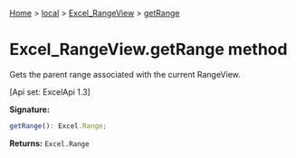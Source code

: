 [Home](./index) &gt; [local](local.md) &gt; [Excel\_RangeView](local.excel_rangeview.md) &gt; [getRange](local.excel_rangeview.getrange.md)

# Excel\_RangeView.getRange method

Gets the parent range associated with the current RangeView. 

 \[Api set: ExcelApi 1.3\]

**Signature:**
```javascript
getRange(): Excel.Range;
```
**Returns:** `Excel.Range`

